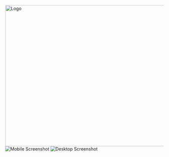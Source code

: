  <img align="center" height="450" width="700" src="https://user-images.githubusercontent.com/70667947/130655443-6eece438-741a-421d-a07a-51562596ac47.png" alt="Logo">

 <img  src="https://user-images.githubusercontent.com/70667947/130653504-664b5491-399b-42a1-bb8e-17826550f2e1.png" alt="Mobile Screenshot">
 <img  src="https://user-images.githubusercontent.com/70667947/130653551-494afa39-f2d0-47d6-a240-7e813d9e9eb8.png" alt="Desktop Screenshot"> 

